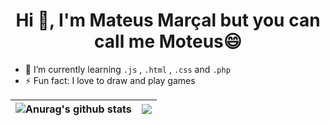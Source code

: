 <html>
<h1 align="center">Hi 👋, I'm Mateus Marçal but you can call me Moteus😄</h1>

- 🤔 I’m currently learning `.js` , `.html` , `.css` and `.php`
- ⚡ Fun fact: I love to draw and play games
</html>


| <img align="center" src="https://github-readme-stats.vercel.app/api?username=Mooteus&show_icons=true&include_all_commits=true&theme=radical&hide_border=true" alt="Anurag's github stats" /> | <img align="center" src="https://github-readme-stats.vercel.app/api/wakatime?username=Moteus&theme=radical" /> |
| ------------- | ------------- |
